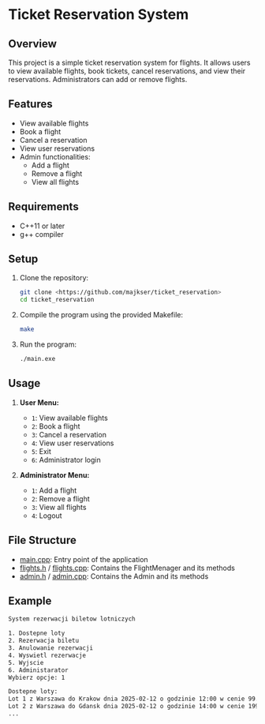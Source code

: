 # Ticket Reservation System

## Overview
This project is a simple ticket reservation system for flights. It allows users to view available flights, book tickets, cancel reservations, and view their reservations. Administrators can add or remove flights.

## Features
- View available flights
- Book a flight
- Cancel a reservation
- View user reservations
- Admin functionalities:
  - Add a flight
  - Remove a flight
  - View all flights

## Requirements
- C++11 or later
- g++ compiler

## Setup
1. Clone the repository:
    ```sh
    git clone <https://github.com/majkser/ticket_reservation>
    cd ticket_reservation
    ```

2. Compile the program using the provided Makefile:
    ```sh
    make
    ```

3. Run the program:
    ```sh
    ./main.exe
    ```

## Usage
1. **User Menu:**
    - `1`: View available flights
    - `2`: Book a flight
    - `3`: Cancel a reservation
    - `4`: View user reservations
    - `5`: Exit
    - `6`: Administrator login

2. **Administrator Menu:**
    - `1`: Add a flight
    - `2`: Remove a flight
    - `3`: View all flights
    - `4`: Logout

## File Structure
- [main.cpp](https://github.com/majkser/ticket_reservation/blob/main/main.cpp): Entry point of the application
- [flights.h](https://github.com/majkser/ticket_reservation/blob/main/flights.h) / [flights.cpp](https://github.com/majkser/ticket_reservation/blob/main/flights.cpp): Contains the FlightMenager and its methods
- [admin.h](https://github.com/majkser/ticket_reservation/blob/main/admin.h) / [admin.cpp](https://github.com/majkser/ticket_reservation/blob/main/admin.cpp): Contains the Admin and its methods

## Example
```sh
System rezerwacji biletow lotniczych

1. Dostepne loty
2. Rezerwacja biletu
3. Anulowanie rezerwacji
4. Wyswietl rezerwacje
5. Wyjscie
6. Administarator
Wybierz opcje: 1

Dostepne loty:
Lot 1 z Warszawa do Krakow dnia 2025-02-12 o godzinie 12:00 w cenie 99.99 PLN
Lot 2 z Warszawa do Gdansk dnia 2025-02-12 o godzinie 14:00 w cenie 199.99 PLN
...
```
